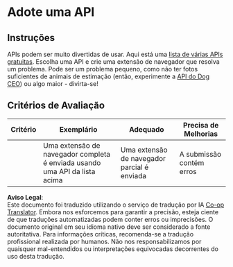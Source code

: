 <!--
CO_OP_TRANSLATOR_METADATA:
{
  "original_hash": "a0c78d1dd9d1acdbf7f52e7cc3ebe1a7",
  "translation_date": "2025-08-25T23:34:15+00:00",
  "source_file": "5-browser-extension/2-forms-browsers-local-storage/assignment.md",
  "language_code": "br"
}
-->
# Adote uma API

## Instruções

APIs podem ser muito divertidas de usar. Aqui está uma [lista de várias APIs gratuitas](https://github.com/public-apis/public-apis). Escolha uma API e crie uma extensão de navegador que resolva um problema. Pode ser um problema pequeno, como não ter fotos suficientes de animais de estimação (então, experimente a [API do Dog CEO](https://dog.ceo/dog-api/)) ou algo maior - divirta-se!

## Critérios de Avaliação

| Critério | Exemplário                                                                  | Adequado                                 | Precisa de Melhorias    |
| -------- | -------------------------------------------------------------------------- | ---------------------------------------- | ----------------------- |
|          | Uma extensão de navegador completa é enviada usando uma API da lista acima | Uma extensão de navegador parcial é enviada | A submissão contém erros |

**Aviso Legal**:  
Este documento foi traduzido utilizando o serviço de tradução por IA [Co-op Translator](https://github.com/Azure/co-op-translator). Embora nos esforcemos para garantir a precisão, esteja ciente de que traduções automatizadas podem conter erros ou imprecisões. O documento original em seu idioma nativo deve ser considerado a fonte autoritativa. Para informações críticas, recomenda-se a tradução profissional realizada por humanos. Não nos responsabilizamos por quaisquer mal-entendidos ou interpretações equivocadas decorrentes do uso desta tradução.